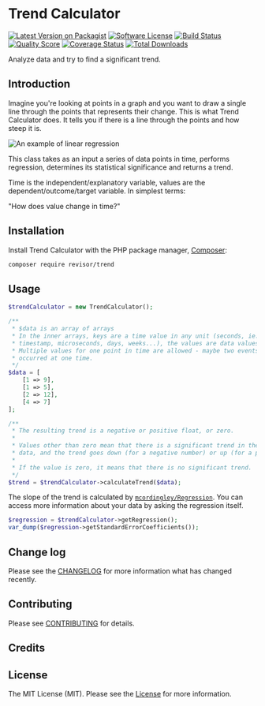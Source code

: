 # Trend Calculator

[![Latest Version on Packagist][ico-version]][link-packagist]
[![Software License][ico-license]](LICENSE.md)
[![Build Status][ico-travis]][link-travis]
[![Quality Score][ico-code-quality]][link-code-quality]
[![Coverage Status][ico-scrutinizer]][link-scrutinizer]
[![Total Downloads][ico-downloads]][link-downloads]

Analyze data and try to find a significant trend.

## Introduction

Imagine you're looking at points in a graph and you want to draw a single line
through the points that represents their change. This is what Trend Calculator
does. It tells you if there is a line through the points and how steep it is.

![An example of linear regression](http://wiki.awf.forst.uni-goettingen.de/wiki/images/thumb/1/16/2.8.2-fig32.png/300px-2.8.2-fig32.png)

This class takes as an input a series of data points in time, performs
regression, determines its statistical significance and returns a trend.

Time is the independent/explanatory variable, values are the
dependent/outcome/target variable. In simplest terms:

"How does value change in time?"

## Installation

Install Trend Calculator with the PHP package manager, [Composer](https://getcomposer.org/):

``` bash
composer require revisor/trend
```

## Usage

``` php
$trendCalculator = new TrendCalculator();

/**
 * $data is an array of arrays
 * In the inner arrays, keys are a time value in any unit (seconds, ie.
 * timestamp, microseconds, days, weeks...), the values are data values.
 * Multiple values for one point in time are allowed - maybe two events
 * occurred at one time.
 */
$data = [
    [1 => 9],
    [1 => 5],
    [2 => 12],
    [4 => 7]
];

/**
 * The resulting trend is a negative or positive float, or zero.
 * 
 * Values other than zero mean that there is a significant trend in the provided
 * data, and the trend goes down (for a negative number) or up (for a positive number).
 *
 * If the value is zero, it means that there is no significant trend.
 */
$trend = $trendCalculator->calculateTrend($data);
```

The slope of the trend is calculated by [`mcordingley/Regression`](https://github.com/mcordingley/Regression).
You can access more information about your data by asking the regression itself.

``` php
$regression = $trendCalculator->getRegression();
var_dump($regression->getStandardErrorCoefficients());
```

## Change log

Please see the [CHANGELOG](CHANGELOG.md) for more information what has changed recently.

## Contributing

Please see [CONTRIBUTING](CONTRIBUTING.md) for details.

## Credits

## License

The MIT License (MIT). Please see the [License](LICENSE.md) for more information.

[ico-version]: https://img.shields.io/packagist/v/Revisor/trend.svg?style=flat-square
[ico-license]: https://img.shields.io/badge/license-MIT-brightgreen.svg?style=flat-square
[ico-travis]: https://img.shields.io/travis/Revisor/trend/master.svg?style=flat-square
[ico-scrutinizer]: https://img.shields.io/scrutinizer/coverage/g/Revisor/trend.svg?style=flat-square
[ico-code-quality]: https://img.shields.io/scrutinizer/g/Revisor/trend.svg?style=flat-square
[ico-downloads]: https://img.shields.io/packagist/dt/Revisor/trend.svg?style=flat-square

[link-packagist]: https://packagist.org/packages/Revisor/trend
[link-travis]: https://travis-ci.org/Revisor/trend
[link-scrutinizer]: https://scrutinizer-ci.com/g/Revisor/trend/code-structure
[link-code-quality]: https://scrutinizer-ci.com/g/Revisor/trend
[link-downloads]: https://packagist.org/packages/Revisor/trend
[link-author]: https://github.com/Revisor
[link-contributors]: ../../contributors
